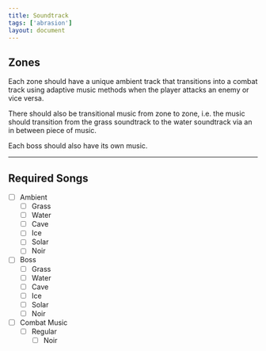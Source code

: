 ```yaml
---
title: Soundtrack
tags: ['abrasion']
layout: document
---
```

## Zones
Each zone should have a unique ambient track that transitions into a combat track using adaptive music methods when the player attacks an enemy or vice versa.

There should also be transitional music from zone to zone, i.e. the music should transition from the grass soundtrack to the water soundtrack via an in between piece of music.

Each boss should also have its own music.

---

## Required Songs
- [ ] Ambient
	- [ ] Grass
	- [ ] Water
	- [ ] Cave
	- [ ] Ice
	- [ ] Solar
	- [ ] Noir
- [ ] Boss
	- [ ] Grass
	- [ ] Water
	- [ ] Cave
	- [ ] Ice
	- [ ] Solar
	- [ ] Noir
- [ ] Combat Music
  - [ ] Regular
	- [ ] Noir